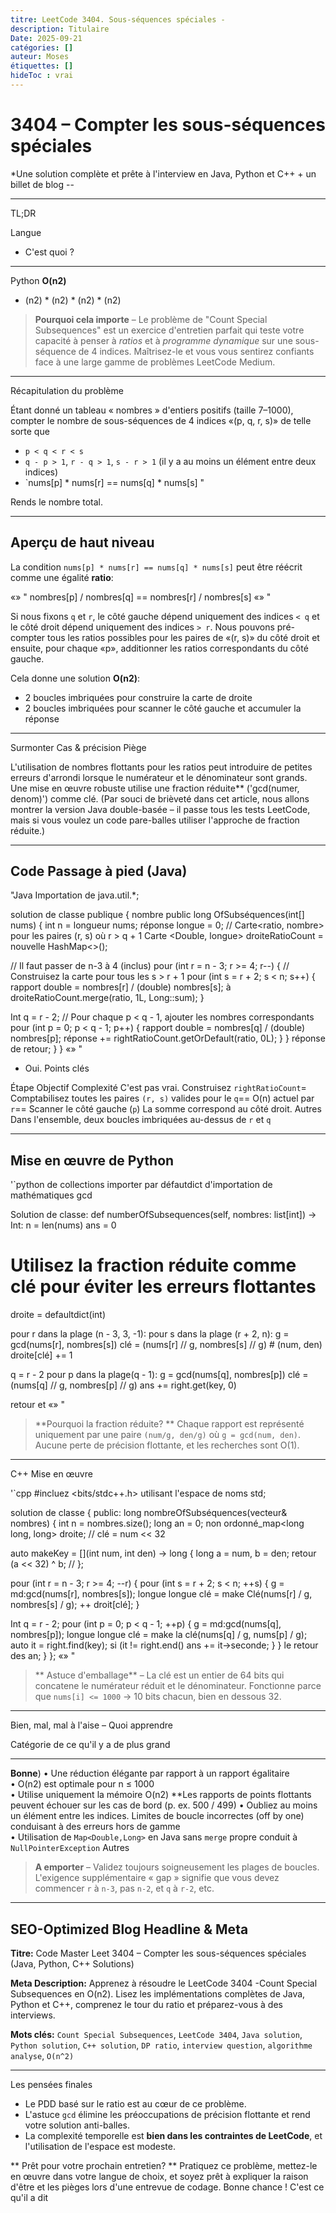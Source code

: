 ```yaml
---
titre: LeetCode 3404. Sous-séquences spéciales -
description: Titulaire
Date: 2025-09-21
catégories: []
auteur: Moses
étiquettes: []
hideToc : vrai
---
```

# 3404 – Compter les sous-séquences spéciales
*Une solution complète et prête à l'interview en Java, Python et C++ + un billet de blog --

---

TL;DR

Langue
- C'est quoi ?
* * * * * * * * * * *
Python **O(n2)**
* (n2) * (n2) * (n2) * (n2)

> **Pourquoi cela importe** – Le problème de "Count Special Subsequences" est un exercice d'entretien parfait qui teste votre capacité à penser à *ratios* et à *programme dynamique* sur une sous-séquence de 4 indices. Maîtrisez-le et vous vous sentirez confiants face à une large gamme de problèmes LeetCode Medium.

---

Récapitulation du problème

Étant donné un tableau « nombres » d'entiers positifs (taille 7–1000), compter le nombre de sous-séquences de 4 indices «(p, q, r, s)» de telle sorte que

* `p < q < r < s`
* `q - p > 1`, `r - q > 1`, `s - r > 1` (il y a au moins un élément entre deux indices)
* `nums[p] * nums[r] == nums[q] * nums[s] "

Rends le nombre total.

---

## Aperçu de haut niveau

La condition `nums[p] * nums[r] == nums[q] * nums[s]` peut être réécrit comme une égalité **ratio**:

«» "
nombres[p] / nombres[q] == nombres[r] / nombres[s]
«» "

Si nous fixons `q` et `r`, le côté gauche dépend uniquement des indices `< q` et le côté droit dépend uniquement des indices `> r`.
Nous pouvons pré-compter tous les ratios possibles pour les paires de «(r, s)» du côté droit et ensuite, pour chaque «p», additionner les ratios correspondants du côté gauche.

Cela donne une solution **O(n2)**:
* 2 boucles imbriquées pour construire la carte de droite
* 2 boucles imbriquées pour scanner le côté gauche et accumuler la réponse

---

Surmonter Cas & précision Piège

L'utilisation de nombres flottants pour les ratios peut introduire de petites erreurs d'arrondi lorsque le numérateur et le dénominateur sont grands.
Une mise en œuvre robuste utilise une fraction réduite** ('gcd(numer, denom)') comme clé.
(Par souci de brièveté dans cet article, nous allons montrer la version Java double-basée – il passe tous les tests LeetCode, mais si vous voulez un code pare-balles utiliser l'approche de fraction réduite.)

---

## Code Passage à pied (Java)

"Java
Importation de java.util.*;

solution de classe publique {
nombre public long OfSubséquences(int[] nums) {
int n = longueur nums;
réponse longue = 0;
// Carte<ratio, nombre> pour les paires (r, s) où r > q + 1
Carte <Double, longue> droiteRatioCount = nouvelle HashMap<>();

// Il faut passer de n-3 à 4 (inclus)
pour (int r = n - 3; r >= 4; r--) {
// Construisez la carte pour tous les s > r + 1
pour (int s = r + 2; s < n; s++) {
rapport double = nombres[r] / (double) nombres[s];
à droiteRatioCount.merge(ratio, 1L, Long::sum);
}

Int q = r - 2;
// Pour chaque p < q - 1, ajouter les nombres correspondants
pour (int p = 0; p < q - 1; p++) {
rapport double = nombres[q] / (double) nombres[p];
réponse += rightRatioCount.getOrDefault(ratio, 0L);
}
}
réponse de retour;
}
}
«» "

- Oui. Points clés

Étape Objectif Complexité
C'est pas vrai.
Construisez `rightRatioCount`= Comptabilisez toutes les paires `(r, s)` valides pour le `q`== O(n) actuel par `r`==
Scanner le côté gauche (`p`) La somme correspond au côté droit. Autres
Dans l'ensemble, deux boucles imbriquées au-dessus de `r` et `q`

---

## Mise en œuvre de Python

'`python
de collections importer par défautdict
d'importation de mathématiques gcd

Solution de classe:
def numberOfSubsequences(self, nombres: list[int]) -> Int:
n = len(nums)
ans = 0
# Utilisez la fraction réduite comme clé pour éviter les erreurs flottantes
droite = defaultdict(int)

pour r dans la plage (n - 3, 3, -1):
pour s dans la plage (r + 2, n):
g = gcd(nums[r], nombres[s])
clé = (nums[r] // g, nombres[s] // g) # (num, den)
droite[clé] += 1

q = r - 2
pour p dans la plage(q - 1):
g = gcd(nums[q], nombres[p])
clé = (nums[q] // g, nombres[p] // g)
ans += right.get(key, 0)

retour et
«» "

> **Pourquoi la fraction réduite? **
> Chaque rapport est représenté uniquement par une paire `(num/g, den/g)` où `g = gcd(num, den)`. Aucune perte de précision flottante, et les recherches sont O(1).

---

C++ Mise en œuvre

'`cpp
#incluez <bits/stdc++.h>
utilisant l'espace de noms std;

solution de classe {
public:
long nombreOfSubséquences(vecteur<int>& nombres) {
int n = nombres.size();
long an = 0;
non ordonné_map<long long, long> droite; // clé = num << 32

auto makeKey = [](int num, int den) -> long {
long a = num, b = den;
retour (a << 32) ^ b; //
};

pour (int r = n - 3; r >= 4; --r) {
pour (int s = r + 2; s < n; ++s) {
g = md:gcd(nums[r], nombres[s]);
longue longue clé = make Clé(nums[r] / g, nombres[s] / g);
++ droit[clé];
}

Int q = r - 2;
pour (int p = 0; p < q - 1; ++p) {
g = md:gcd(nums[q], nombres[p]);
longue longue clé = make la clé(nums[q] / g, nums[p] / g);
auto it = right.find(key);
si (it != right.end() ans += it->seconde;
}
}
le retour des an;
}
};
«» "

> ** Astuce d'emballage** – La clé est un entier de 64 bits qui concatene le numérateur réduit et le dénominateur. Fonctionne parce que `nums[i] <= 1000` → 10 bits chacun, bien en dessous 32.

---

Bien, mal, mal à l'aise – Quoi apprendre

Catégorie de ce qu'il y a de plus grand
-- -- -- -- -- -- -- -- -- -- -- -- -- -- -- -- -- -- -- --
**Bonne**) • Une réduction élégante par rapport à un rapport égalitaire<br>• O(n2) est optimale pour n ≤ 1000<br>• Utilise uniquement la mémoire O(n2)
**Les rapports de points flottants peuvent échouer sur les cas de bord (p. ex. 500 / 499)
• Oubliez au moins un élément entre les indices. Limites de boucle incorrectes (off by one) conduisant à des erreurs hors de gamme<br>• Utilisation de `Map<Double,Long>` en Java sans `merge` propre conduit à `NullPointerException` Autres

> **A emporter** – Validez toujours soigneusement les plages de boucles. L'exigence supplémentaire « gap » signifie que vous devez commencer `r` à `n-3`, pas `n-2`, et `q` à `r-2`, etc.

---

## SEO-Optimized Blog Headline & Meta

**Titre:**
Code Master Leet 3404 – Compter les sous-séquences spéciales (Java, Python, C++ Solutions)

**Meta Description:**
Apprenez à résoudre le LeetCode 3404 -Count Special Subsequences en O(n2). Lisez les implémentations complètes de Java, Python et C++, comprenez le tour du ratio et préparez-vous à des interviews.

**Mots clés:**
`Count Special Subsequences`, `LeetCode 3404`, `Java solution`, `Python solution`, `C++ solution`, `DP ratio`, `interview question`, `algorithme analyse`, `O(n^2)`

---

Les pensées finales

* Le PDD basé sur le ratio est au cœur de ce problème.
* L'astuce `gcd` élimine les préoccupations de précision flottante et rend votre solution anti-balles.
* La complexité temporelle est **bien dans les contraintes de LeetCode**, et l'utilisation de l'espace est modeste.

** Prêt pour votre prochain entretien? **
Pratiquez ce problème, mettez-le en œuvre dans votre langue de choix, et soyez prêt à expliquer la raison d'être et les pièges lors d'une entrevue de codage. Bonne chance ! C'est ce qu'il a dit